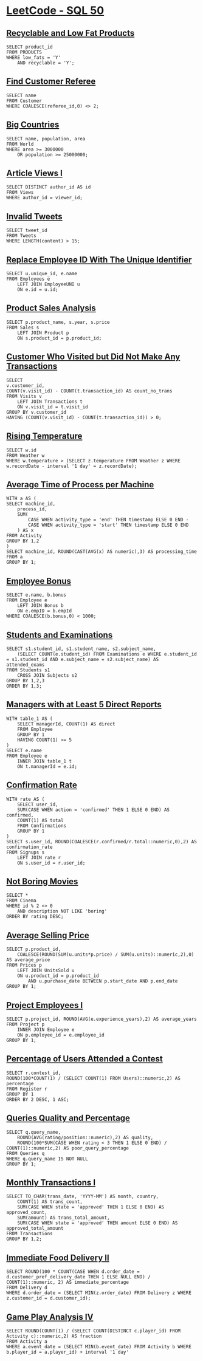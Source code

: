 # [LeetCode - SQL 50](https://leetcode.com/studyplan/top-sql-50/)

## [Recyclable and Low Fat Products](https://leetcode.com/problems/recyclable-and-low-fat-products/description/?envType=study-plan-v2&envId=top-sql-50)
```
SELECT product_id
FROM PRODUCTS
WHERE low_fats = 'Y'
    AND recyclable = 'Y';
```

## [Find Customer Referee](https://leetcode.com/problems/find-customer-referee/description/?envType=study-plan-v2&envId=top-sql-50)
```
SELECT name
FROM Customer
WHERE COALESCE(referee_id,0) <> 2;
```

## [Big Countries](https://leetcode.com/problems/big-countries/submissions/1151532070/?envType=study-plan-v2&envId=top-sql-50)
```
SELECT name, population, area
FROM World
WHERE area >= 3000000
    OR population >= 25000000;
```

## [Article Views I](https://leetcode.com/problems/article-views-i/?envType=study-plan-v2&envId=top-sql-50)
```
SELECT DISTINCT author_id AS id
FROM Views
WHERE author_id = viewer_id;
```

## [Invalid Tweets](https://leetcode.com/problems/invalid-tweets/?envType=study-plan-v2&envId=top-sql-50)
```
SELECT tweet_id
FROM Tweets
WHERE LENGTH(content) > 15;
```

## [Replace Employee ID With The Unique Identifier](https://leetcode.com/problems/replace-employee-id-with-the-unique-identifier/description/?envType=study-plan-v2&envId=top-sql-50)
```
SELECT u.unique_id, e.name
FROM Employees e
    LEFT JOIN EmployeeUNI u
    ON e.id = u.id;
```

## [Product Sales Analysis](https://leetcode.com/problems/product-sales-analysis-i/description/?envType=study-plan-v2&envId=top-sql-50)
```
SELECT p.product_name, s.year, s.price
FROM Sales s
    LEFT JOIN Product p
    ON s.product_id = p.product_id;
```

## [Customer Who Visited but Did Not Make Any Transactions](https://leetcode.com/problems/customer-who-visited-but-did-not-make-any-transactions/description/?envType=study-plan-v2&envId=top-sql-50)
```
SELECT
v.customer_id,
COUNT(v.visit_id) - COUNT(t.transaction_id) AS count_no_trans
FROM Visits v
    LEFT JOIN Transactions t
    ON v.visit_id = t.visit_id
GROUP BY v.customer_id
HAVING (COUNT(v.visit_id) - COUNT(t.transaction_id)) > 0;
```

## [Rising Temperature](https://leetcode.com/problems/rising-temperature/description/?envType=study-plan-v2&envId=top-sql-50)
```
SELECT w.id
FROM Weather w
WHERE w.temperature > (SELECT z.temperature FROM Weather z WHERE w.recordDate - interval '1 day' = z.recordDate);
```

## [Average Time of Process per Machine](https://leetcode.com/problems/average-time-of-process-per-machine/?envType=study-plan-v2&envId=top-sql-50)
```
WITH a AS (
SELECT machine_id,
    process_id,
    SUM(
        CASE WHEN activity_type = 'end' THEN timestamp ELSE 0 END -
        CASE WHEN activity_type = 'start' THEN timestamp ELSE 0 END
    ) AS x
FROM Activity
GROUP BY 1,2
)
SELECT machine_id, ROUND(CAST(AVG(x) AS numeric),3) AS processing_time
FROM a
GROUP BY 1;
```

## [Employee Bonus](https://leetcode.com/problems/employee-bonus/description/?envType=study-plan-v2&envId=top-sql-50)
```
SELECT e.name, b.bonus
FROM Employee e
    LEFT JOIN Bonus b
    ON e.empID = b.empId
WHERE COALESCE(b.bonus,0) < 1000;
```

## [Students and Examinations](https://leetcode.com/problems/students-and-examinations/description/?envType=study-plan-v2&envId=top-sql-50)
```
SELECT s1.student_id, s1.student_name, s2.subject_name,
    (SELECT COUNT(e.student_id) FROM Examinations e WHERE e.student_id = s1.student_id AND e.subject_name = s2.subject_name) AS attended_exams
FROM Students s1
    CROSS JOIN Subjects s2
GROUP BY 1,2,3
ORDER BY 1,3;
```

## [Managers with at Least 5 Direct Reports](https://leetcode.com/problems/managers-with-at-least-5-direct-reports/description/?envType=study-plan-v2&envId=top-sql-50)
```
WITH table_1 AS (
    SELECT managerId, COUNT(1) AS direct
    FROM Employee
    GROUP BY 1
    HAVING COUNT(1) >= 5
)
SELECT e.name
FROM Employee e
    INNER JOIN table_1 t
    ON t.managerId = e.id;
```

## [Confirmation Rate](https://leetcode.com/problems/confirmation-rate/description/?envType=study-plan-v2&envId=top-sql-50)
```
WITH rate AS (
    SELECT user_id,
    SUM(CASE WHEN action = 'confirmed' THEN 1 ELSE 0 END) AS confirmed,
    COUNT(1) AS total
    FROM Confirmations
    GROUP BY 1
)
SELECT s.user_id, ROUND(COALESCE(r.confirmed/r.total::numeric,0),2) AS confirmation_rate
FROM Signups s
    LEFT JOIN rate r
    ON s.user_id = r.user_id;
```

## [Not Boring Movies](https://leetcode.com/problems/not-boring-movies/?envType=study-plan-v2&envId=top-sql-50)
```
SELECT *
FROM Cinema
WHERE id % 2 <> 0
    AND description NOT LIKE 'boring'
ORDER BY rating DESC;
```

## [Average Selling Price](https://leetcode.com/problems/average-selling-price/description/?envType=study-plan-v2&envId=top-sql-50)
```
SELECT p.product_id,
    COALESCE(ROUND(SUM(u.units*p.price) / SUM(u.units)::numeric,2),0) AS average_price
FROM Prices p
    LEFT JOIN UnitsSold u
    ON u.product_id = p.product_id
        AND u.purchase_date BETWEEN p.start_date AND p.end_date 
GROUP BY 1;
```

## [Project Employees I](https://leetcode.com/problems/project-employees-i/description/?envType=study-plan-v2&envId=top-sql-50)
```
SELECT p.project_id, ROUND(AVG(e.experience_years),2) AS average_years
FROM Project p
    INNER JOIN Employee e
    ON p.employee_id = e.employee_id
GROUP BY 1;
```

## [Percentage of Users Attended a Contest](https://leetcode.com/problems/percentage-of-users-attended-a-contest/?envType=study-plan-v2&envId=top-sql-50)
```
SELECT r.contest_id,
ROUND(100*COUNT(1) / (SELECT COUNT(1) FROM Users)::numeric,2) AS percentage
FROM Register r
GROUP BY 1
ORDER BY 2 DESC, 1 ASC;
```

## [Queries Quality and Percentage](https://leetcode.com/problems/queries-quality-and-percentage/?envType=study-plan-v2&envId=top-sql-50)
```
SELECT q.query_name,
    ROUND(AVG(rating/position::numeric),2) AS quality,
    ROUND(100*SUM(CASE WHEN rating < 3 THEN 1 ELSE 0 END) / COUNT(1)::numeric,2) AS poor_query_percentage
FROM Queries q
WHERE q.query_name IS NOT NULL
GROUP BY 1;
```

## [Monthly Transactions I](https://leetcode.com/problems/monthly-transactions-i/?envType=study-plan-v2&envId=top-sql-50)
```
SELECT TO_CHAR(trans_date, 'YYYY-MM') AS month, country,
    COUNT(1) AS trans_count,
    SUM(CASE WHEN state = 'approved' THEN 1 ELSE 0 END) AS approved_count,
    SUM(amount) AS trans_total_amount,
    SUM(CASE WHEN state = 'approved' THEN amount ELSE 0 END) AS approved_total_amount
FROM Transactions
GROUP BY 1,2;
```

## [Immediate Food Delivery II](https://leetcode.com/problems/immediate-food-delivery-ii/description/?envType=study-plan-v2&envId=top-sql-50)
```
SELECT ROUND(100 * COUNT(CASE WHEN d.order_date = d.customer_pref_delivery_date THEN 1 ELSE NULL END) / COUNT(1)::numeric, 2) AS immediate_percentage
FROM Delivery d
WHERE d.order_date = (SELECT MIN(z.order_date) FROM Delivery z WHERE z.customer_id = d.customer_id);
```

## [Game Play Analysis IV](https://leetcode.com/problems/game-play-analysis-iv/description/?envType=study-plan-v2&envId=top-sql-50)
```
SELECT ROUND(COUNT(1) / (SELECT COUNT(DISTINCT c.player_id) FROM Activity c)::numeric,2) AS fraction
FROM Activity a
WHERE a.event_date = (SELECT MIN(b.event_date) FROM Activity b WHERE b.player_id = a.player_id) + interval '1 day'
```

## []()
```

```

